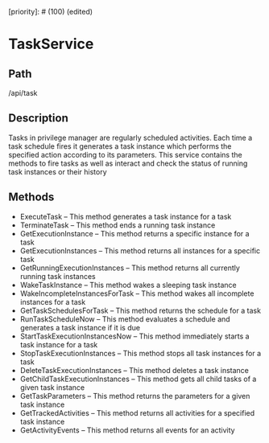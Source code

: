 [title]: # (Task Service)
[tags]: # (Console and Internal Services)
[priority]: # (100) (edited) 
# TaskService

## Path

/api/task

## Description

Tasks in privilege manager are regularly scheduled activities.  Each time a task schedule fires it generates a task instance which performs the specified action according to its parameters.  This service contains the methods to fire tasks as well as interact and check the status of running task instances or their history

## Methods

* ExecuteTask – This method generates a task instance for a task
* TerminateTask – This method ends a running task instance
* GetExecutionInstance – This method returns a specific instance for a task
* GetExecutionInstances – This method returns all instances for a specific task
* GetRunningExecutionInstances – This method returns all currently running task instances
* WakeTaskInstance – This method wakes a sleeping task instance
* WakeIncompleteInstancesForTask – This method wakes all incomplete instances for a task
* GetTaskSchedulesForTask – This method returns the schedule for a task
* RunTaskScheduleNow – This method evaluates a schedule and generates a task instance if it is due
* StartTaskExecutionInstancesNow – This method immediately starts a task instance for a task
* StopTaskExecutionInstances – This method stops all task instances for a task
* DeleteTaskExecutionInstances – This method deletes a task instance
* GetChildTaskExecutionInstances – This method gets all child tasks of a given task instance
* GetTaskParameters – This method returns the parameters for a given task instance
* GetTrackedActivities – This method returns all activities for a specified task instance
* GetActivityEvents – This method returns all events for an activity